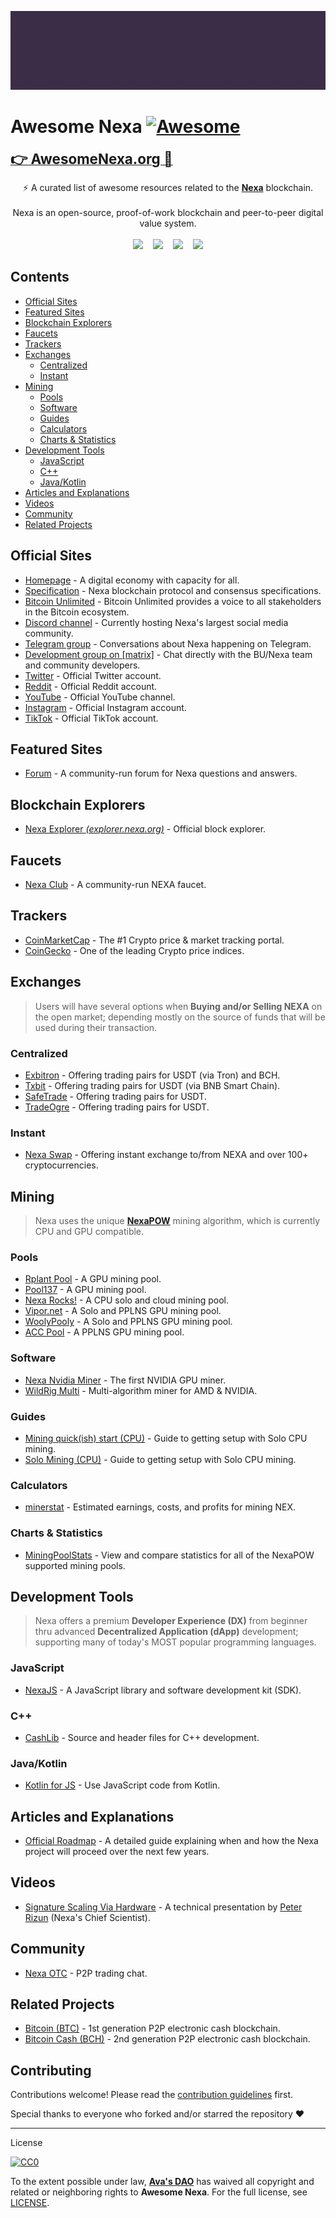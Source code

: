 ![Nexa Banner](/assets/ani-banner.gif)

# Awesome Nexa [![Awesome](https://awesome.re/badge.svg)](https://awesome.re)

<a href="https://awesomenexa.org"><strong style="font-size:1.6em;">👉 AwesomeNexa.org 👀</strong></a>

<div align="center">
⚡ A curated list of awesome resources related to the <a href='https://nexa.org/'><strong>Nexa</strong></a> blockchain.
<br />
<br />
Nexa is an open-source, proof-of-work blockchain and peer-to-peer digital value system.
<br />
<br />
<a href="https://matrix.to/#/#nexa-dev:matrix.org">
<img src="https://img.shields.io/badge/matrix-%23nexa_dev%3Amatrix.org-blue.svg" /></a>
&nbsp;&nbsp;
<a href="https://gitlab.com/nexa/nexa/-/commits/dev">
<img src="https://badgen.net/gitlab/last-commit/nexa/nexa/" /></a>
&nbsp;&nbsp;
<a href="https://gitlab.com/nexa/nexa/-/issues">
<img src="https://badgen.net/gitlab/open-issues/nexa/nexa" /></a>
&nbsp;&nbsp;
<a href="https://gitlab.com/nexa/nexa">
<img src="https://img.shields.io/badge/License-CC--0-blue.svg" /></a>
</div>


## Contents

- [Official Sites](#official-sites)
- [Featured Sites](#featured-sites)
- [Blockchain Explorers](#blockchain-explorers)
- [Faucets](#faucets)
- [Trackers](#trackers)
- [Exchanges](#exchanges)
  - [Centralized](#centralized)
  - [Instant](#instant)
- [Mining](#mining)
  - [Pools](#pools)
  - [Software](#software)
  - [Guides](#guides)
  - [Calculators](#calculators)
  - [Charts & Statistics](#charts--statistics)
- [Development Tools](#development-tools)
  - [JavaScript](#javascript)
  - [C++](#c)
  - [Java/Kotlin](#javakotlin)
- [Articles and Explanations](#articles-and-explanations)
- [Videos](#videos)
- [Community](#community)
- [Related Projects](#related-projects)


## Official Sites

- [Homepage](https://nexa.org/) - A digital economy with capacity for all.
- [Specification](https://spec.nexa.org/) - Nexa blockchain protocol and consensus specifications.
- [Bitcoin Unlimited](https://www.bitcoinunlimited.info/) - Bitcoin Unlimited provides a voice to all stakeholders in the Bitcoin ecosystem.
- [Discord channel](https://discord.gg/2yQNsZV6EJ) - Currently hosting Nexa's largest social media community.
- [Telegram group](https://t.me/nexacoin) - Conversations about Nexa happening on Telegram.
- [Development group on [matrix]](https://matrix.to/#/#nexa-dev:matrix.org) - Chat directly with the BU/Nexa team and community developers.
- [Twitter](https://twitter.com/nexamoney) - Official Twitter account.
- [Reddit](https://www.reddit.com/r/Nexa/) - Official Reddit account.
- [YouTube](https://www.youtube.com/channel/UCH03nTnxs3TLmbSHtm54B1g) - Official YouTube channel.
- [Instagram](https://www.instagram.com/nexacoin/) - Official Instagram account.
- [TikTok](https://www.tiktok.com/@nexacoin) - Official TikTok account.


## Featured Sites

- [Forum](https://nexa.forum/) - A community-run forum for Nexa questions and answers.


## Blockchain Explorers

- [Nexa Explorer _(explorer.nexa.org)_](https://explorer.nexa.org/) - Official block explorer.


## Faucets

- [Nexa Club](https://faucet.nexaclub.org/) - A community-run NEXA faucet.


## Trackers

- [CoinMarketCap](https://coinmarketcap.com/currencies/nexa/) - The #1 Crypto price & market tracking portal.
- [CoinGecko](https://www.coingecko.com/en/coins/nexacoin) - One of the leading Crypto price indices.


## Exchanges

> Users will have several options when __Buying and/or Selling NEXA__ on the open market; depending mostly on the source of funds that will be used during their transaction.

### Centralized
- [Exbitron](https://www.exbitron.com/trading/nexausdt) - Offering trading pairs for USDT (via Tron) and BCH.
- [Txbit](https://txbit.io/Trade/NEXA/USDT) - Offering trading pairs for USDT (via BNB Smart Chain).
- [SafeTrade](https://safe.trade/trading/nexausdt) - Offering trading pairs for USDT.
- [TradeOgre](https://www.tradeogre.com/) - Offering trading pairs for USDT.

### Instant
- [Nexa Swap](https://nexaswap.com) - Offering instant exchange to/from NEXA and over 100+ cryptocurrencies.


## Mining

> Nexa uses the unique [__NexaPOW__](https://spec.nexa.org/nexa/NexaPOW.md) mining algorithm, which is currently CPU and GPU compatible.

### Pools
- [Rplant Pool](https://pool.rplant.xyz/) - A GPU mining pool.
- [Pool137](https://nexapool.crypto137.com/) - A GPU mining pool.
- [Nexa Rocks!](https://nexa.rocks/pool/) - A CPU solo and cloud mining pool.
- [Vipor.net](https://vipor.net/) - A Solo and PPLNS GPU mining pool.
- [WoolyPooly](https://woolypooly.com/en/coin/nexa) - A Solo and PPLNS GPU mining pool.
- [ACC Pool](https://nexa.acc-pool.pw/) - A PPLNS GPU mining pool.

### Software
- [Nexa Nvidia Miner](https://gitlab.com/proteanx/nexa-nvidia-miner) - The first NVIDIA GPU miner.
- [WildRig Multi](https://github.com/andru-kun/wildrig-multi) - Multi-algorithm miner for AMD & NVIDIA.

### Guides
- [Mining quick(ish) start (CPU)](https://www.reddit.com/r/Nexa/comments/vhgubw/mining_quickish_start/) - Guide to getting setup with Solo CPU mining.
- [Solo Mining (CPU)](https://nexa.rocks/solo/) - Guide to getting setup with Solo CPU mining.

### Calculators
- [minerstat](https://minerstat.com/coin/NEX) - Estimated earnings, costs, and profits for mining NEX.

### Charts & Statistics
- [MiningPoolStats](https://miningpoolstats.stream/nexa) - View and compare statistics for all of the NexaPOW supported mining pools.


## Development Tools

> Nexa offers a premium __Developer Experience (DX)__ from beginner thru advanced __Decentralized Application (dApp)__ development; supporting many of today's MOST popular programming languages.

### JavaScript
- [NexaJS](https://nexajs.org/) - A JavaScript library and software development kit (SDK).

### C&plus;&plus;
- [CashLib](https://gitlab.com/nexa/nexa/-/tree/dev/src/cashlib) - Source and header files for C++ development.

### Java/Kotlin
- [Kotlin for JS](https://kotlinlang.org/docs/js-interop.html) - Use JavaScript code from Kotlin.


## Articles and Explanations

- [Official Roadmap](https://www.nexa.org/roadmap) - A detailed guide explaining when and how the Nexa project will proceed over the next few years.


## Videos

- [Signature Scaling Via Hardware](https://www.youtube.com/watch?v=pDRCWcw5sAU) - A technical presentation by [Peter Rizun](https://twitter.com/PeterRizun) (Nexa's Chief Scientist).


## Community

- [Nexa OTC](https://t.me/nexaP2Ptrading) - P2P trading chat.


## Related Projects

- [Bitcoin (BTC)](https://bitcoin.org) - 1st generation P2P electronic cash blockchain.
- [Bitcoin Cash (BCH)](https://bitcoincash.org) - 2nd generation P2P electronic cash blockchain.


## Contributing

Contributions welcome! Please read the [contribution guidelines](CONTRIBUTING.md) first.

Special thanks to everyone who forked and/or starred the repository ❤️

---

License

[![CC0](http://mirrors.creativecommons.org/presskit/buttons/88x31/svg/cc-zero.svg)](http://creativecommons.org/publicdomain/zero/1.0)

To the extent possible under law, [__Ava's DAO__](https://github.com/avasdao/) has waived all copyright and related or neighboring rights to __Awesome Nexa__. For the full license, see [LICENSE](LICENSE.md).
